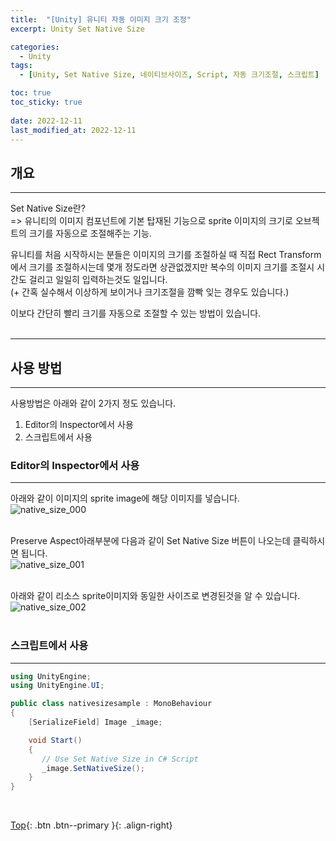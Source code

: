 ```yaml
---
title:  "[Unity] 유니티 자동 이미지 크기 조정"
excerpt: Unity Set Native Size

categories:
  - Unity
tags:
  - [Unity, Set Native Size, 네이티브사이즈, Script, 자동 크기조절, 스크립트]

toc: true
toc_sticky: true
 
date: 2022-12-11
last_modified_at: 2022-12-11
---
```


## 개요
---
Set Native Size란? <br>
=> 유니티의 이미지 컴포넌트에 기본 탑재된 기능으로 sprite 이미지의 크기로 오브젝트의 크기를 자동으로 조절해주는 기능. <br>

유니티를 처음 시작하시는 분들은 이미지의 크기를 조절하실 때 직접 Rect Transform에서 크기를 조절하시는데 몇개 정도라면 상관없겠지만 복수의 이미지 크기를 조절시 시간도 걸리고
일일히 입력하는것도 일입니다. <br>(+ 간혹 실수해서 이상하게 보이거나 크기조절을 깜빡 잊는 경우도 있습니다.) <br>

이보다 간단히 빨리 크기를 자동으로 조절할 수 있는 방법이 있습니다. <br> <br>

---
## 사용 방법
---
사용방법은 아래와 같이 2가지 정도 있습니다.
1. Editor의 Inspector에서 사용
2. 스크립트에서 사용


### Editor의 Inspector에서 사용
---
아래와 같이 이미지의 sprite image에 해당 이미지를 넣습니다. <br>
![native_size_000](https://user-images.githubusercontent.com/40765022/206886182-273403ab-7ede-40e4-a6a9-b68aca3574db.png)
<br><br>

Preserve Aspect아래부분에 다음과 같이 Set Native Size 버튼이 나오는데 클릭하시면 됩니다.<br>
![native_size_001](https://user-images.githubusercontent.com/40765022/206886184-acfebbed-c42e-4281-b53b-87f886239b0a.png)
<br><br>

아래와 같이 리소스 sprite이미지와 동일한 사이즈로 변경된것을 알 수 있습니다. <br>
![native_size_002](https://user-images.githubusercontent.com/40765022/206886186-ba7f8c16-1edc-4b48-a22b-e6dd377d60ad.png)
<br><br>

### 스크립트에서 사용
---

``` C#
using UnityEngine;
using UnityEngine.UI;

public class nativesizesample : MonoBehaviour
{
    [SerializeField] Image _image;

    void Start()
    {
       // Use Set Native Size in C# Script 
       _image.SetNativeSize();
    }
}
```


<br> 

[Top](#){: .btn .btn--primary }{: .align-right}